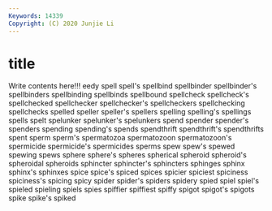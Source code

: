 ```yaml
---
Keywords: 14339
Copyright: (C) 2020 Junjie Li
---
```


# title

Write contents here!!!
eedy 
spell 
spell's 
spellbind 
spellbinder 
spellbinder's 
spellbinders 
spellbinding 
spellbinds 
spellbound
spellcheck 
spellcheck's 
spellchecked 
spellchecker 
spellchecker's 
spellcheckers 
spellchecking 
spellchecks 
spelled 
speller
speller's 
spellers 
spelling 
spelling's 
spellings 
spells 
spelt 
spelunker 
spelunker's 
spelunkers
spend 
spender 
spender's 
spenders 
spending 
spending's 
spends 
spendthrift 
spendthrift's 
spendthrifts
spent 
sperm 
sperm's 
spermatozoa 
spermatozoon 
spermatozoon's 
spermicide 
spermicide's 
spermicides 
sperms
spew 
spew's 
spewed 
spewing 
spews 
sphere 
sphere's 
spheres 
spherical 
spheroid
spheroid's 
spheroidal 
spheroids 
sphincter 
sphincter's 
sphincters 
sphinges 
sphinx 
sphinx's 
sphinxes
spice 
spice's 
spiced 
spices 
spicier 
spiciest 
spiciness 
spiciness's 
spicing 
spicy
spider 
spider's 
spiders 
spidery 
spied 
spiel 
spiel's 
spieled 
spieling 
spiels
spies 
spiffier 
spiffiest 
spiffy 
spigot 
spigot's 
spigots 
spike 
spike's 
spiked
